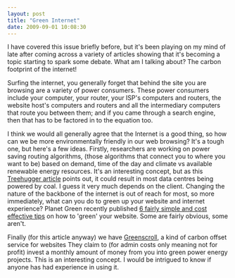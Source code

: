 ```yaml
---
layout: post
title: "Green Internet"
date: 2009-09-01 10:08:30
---
```


I have covered this issue briefly before, but it's been playing on my mind of late after coming across a variety of articles showing that it's becoming a topic starting to spark some debate. What am I talking about? The carbon footprint of the internet!

Surfing the internet, you generally forget that behind the site you are browsing are a variety of power consumers. These power consumers include your computer, your router, your ISP's computers and routers, the website host's computers and routers and all the intermediary computers that route you between them; and if you came through a search engine, then that has to be factored in to the equation too.

I think we would all generally agree that the Internet is a good thing, so how can we be more environmentally friendly in our web browsing? It's a tough one, but here's a few ideas. Firstly, researchers are working on power saving routing algorithms, (those algorithms that connect you to where you want to be) based on demand, time of the day and climate vs available renewable energy resources. It's an interesting concept, but as this <a href="http://www.treehugger.com/files/2009/08/green-internet-energy-aware-data-routing-algorithm.php?dcitc=th_rss" target="_blank">Treehugger article</a> points out, it could result in most data centres being powered by coal. I guess it very much depends on the client. Changing the nature of the backbone of the internet is out of reach for most, so more immediately, what can you do to green up your website and internet experience? Planet Green recently published <a href="http://planetgreen.discovery.com/tech-transport/green-website-tips.html" target="_blank">6 fairly simple and cost effective tips</a> on how to 'green' your website. Some are fairly obvious, some aren't.

Finally (for this article anyway) we have <a href="http://www.greenscroll.org/" target="_blank">Greenscroll</a>, a kind of carbon offset service for websites They claim to (for admin costs only meaning not for profit) invest a monthly amount of money from you into green power energy projects. This is an interesting concept. I would be intrigued to know if anyone has had experience in using it.